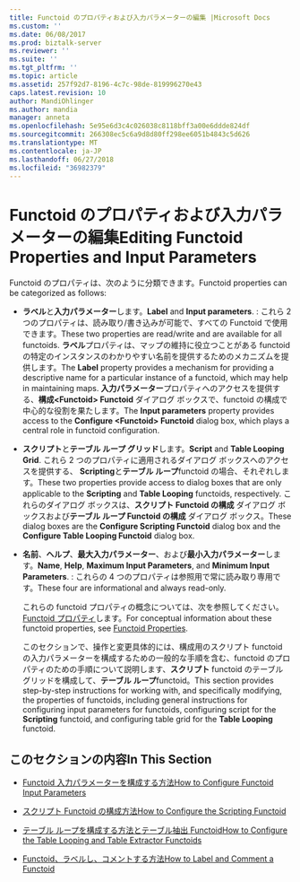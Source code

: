 ```yaml
---
title: Functoid のプロパティおよび入力パラメーターの編集 |Microsoft Docs
ms.custom: ''
ms.date: 06/08/2017
ms.prod: biztalk-server
ms.reviewer: ''
ms.suite: ''
ms.tgt_pltfrm: ''
ms.topic: article
ms.assetid: 257f92d7-8196-4c7c-98de-819996270e43
caps.latest.revision: 10
author: MandiOhlinger
ms.author: mandia
manager: anneta
ms.openlocfilehash: 5e95e6d3c4c026038c8118bff3a00e6ddde824df
ms.sourcegitcommit: 266308ec5c6a9d8d80ff298ee6051b4843c5d626
ms.translationtype: MT
ms.contentlocale: ja-JP
ms.lasthandoff: 06/27/2018
ms.locfileid: "36982379"
---
```

# <a name="editing-functoid-properties-and-input-parameters"></a><span data-ttu-id="7b831-102">Functoid のプロパティおよび入力パラメーターの編集</span><span class="sxs-lookup"><span data-stu-id="7b831-102">Editing Functoid Properties and Input Parameters</span></span>
<span data-ttu-id="7b831-103">Functoid のプロパティは、次のように分類できます。</span><span class="sxs-lookup"><span data-stu-id="7b831-103">Functoid properties can be categorized as follows:</span></span>  
  
- <span data-ttu-id="7b831-104">**ラベル**と**入力パラメーター**します。</span><span class="sxs-lookup"><span data-stu-id="7b831-104">**Label** and **Input parameters**.</span></span> <span data-ttu-id="7b831-105">: これら 2 つのプロパティは、読み取り/書き込みが可能で、すべての Functoid で使用できます。</span><span class="sxs-lookup"><span data-stu-id="7b831-105">These two properties are read/write and are available for all functoids.</span></span> <span data-ttu-id="7b831-106">**ラベル**プロパティは、マップの維持に役立つことがある functoid の特定のインスタンスのわかりやすい名前を提供するためのメカニズムを提供します。</span><span class="sxs-lookup"><span data-stu-id="7b831-106">The **Label** property provides a mechanism for providing a descriptive name for a particular instance of a functoid, which may help in maintaining maps.</span></span> <span data-ttu-id="7b831-107">**入力パラメーター**プロパティへのアクセスを提供する、**構成\<Functoid\> Functoid**  ダイアログ ボックスで、functoid の構成で中心的な役割を果たします。</span><span class="sxs-lookup"><span data-stu-id="7b831-107">The **Input parameters** property provides access to the **Configure \<Functoid\> Functoid** dialog box, which plays a central role in functoid configuration.</span></span>  
  
- <span data-ttu-id="7b831-108">**スクリプト**と**テーブル ループ グリッド**します。</span><span class="sxs-lookup"><span data-stu-id="7b831-108">**Script** and **Table Looping Grid**.</span></span> <span data-ttu-id="7b831-109">これら 2 つのプロパティに適用されるダイアログ ボックスへのアクセスを提供する、 **Scripting**と**テーブル ループ**functoid の場合、それぞれします。</span><span class="sxs-lookup"><span data-stu-id="7b831-109">These two properties provide access to dialog boxes that are only applicable to the **Scripting** and **Table Looping** functoids, respectively.</span></span> <span data-ttu-id="7b831-110">これらのダイアログ ボックスは、**スクリプト Functoid の構成** ダイアログ ボックスおよび**テーブル ループ Functoid の構成** ダイアログ ボックス。</span><span class="sxs-lookup"><span data-stu-id="7b831-110">These dialog boxes are the **Configure Scripting Functoid** dialog box and the **Configure Table Looping Functoid** dialog box.</span></span>  
  
- <span data-ttu-id="7b831-111">**名前**、**ヘルプ**、**最大入力パラメーター**、および**最小入力パラメーター**します。</span><span class="sxs-lookup"><span data-stu-id="7b831-111">**Name**, **Help**, **Maximum Input Parameters**, and **Minimum Input Parameters**.</span></span> <span data-ttu-id="7b831-112">: これらの 4 つのプロパティは参照用で常に読み取り専用です。</span><span class="sxs-lookup"><span data-stu-id="7b831-112">These four are informational and always read-only.</span></span>  
  
  <span data-ttu-id="7b831-113">これらの functoid プロパティの概念については、次を参照してください。 [Functoid プロパティ](../core/functoid-properties.md)します。</span><span class="sxs-lookup"><span data-stu-id="7b831-113">For conceptual information about these functoid properties, see [Functoid Properties](../core/functoid-properties.md).</span></span>  
  
  <span data-ttu-id="7b831-114">このセクションで、操作と変更具体的には、構成用のスクリプト functoid の入力パラメーターを構成するための一般的な手順を含む、functoid のプロパティのための手順について説明します、**スクリプト** functoid のテーブル グリッドを構成して、**テーブル ループ**functoid。</span><span class="sxs-lookup"><span data-stu-id="7b831-114">This section provides step-by-step instructions for working with, and specifically modifying, the properties of functoids, including general instructions for configuring input parameters for functoids, configuring script for the **Scripting** functoid, and configuring table grid for the **Table Looping** functoid.</span></span>  
  
## <a name="in-this-section"></a><span data-ttu-id="7b831-115">このセクションの内容</span><span class="sxs-lookup"><span data-stu-id="7b831-115">In This Section</span></span>  
  
-   [<span data-ttu-id="7b831-116">Functoid 入力パラメーターを構成する方法</span><span class="sxs-lookup"><span data-stu-id="7b831-116">How to Configure Functoid Input Parameters</span></span>](../core/how-to-configure-functoid-input-parameters.md)  
  
-   [<span data-ttu-id="7b831-117">スクリプト Functoid の構成方法</span><span class="sxs-lookup"><span data-stu-id="7b831-117">How to Configure the Scripting Functoid</span></span>](../core/how-to-configure-the-scripting-functoid.md)  
  
-   [<span data-ttu-id="7b831-118">テーブル ループを構成する方法とテーブル抽出 Functoid</span><span class="sxs-lookup"><span data-stu-id="7b831-118">How to Configure the Table Looping and Table Extractor Functoids</span></span>](../core/how-to-configure-the-table-looping-and-table-extractor-functoids.md)  
  
-   [<span data-ttu-id="7b831-119">Functoid、ラベルし、コメントする方法</span><span class="sxs-lookup"><span data-stu-id="7b831-119">How to Label and Comment a Functoid</span></span>](../core/how-to-label-and-comment-a-functoid.md)